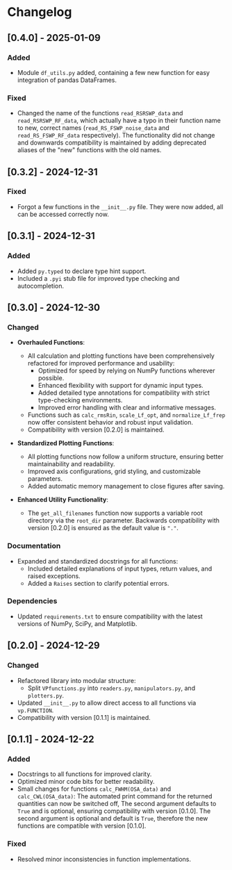 # Changelog

## [0.4.0] - 2025-01-09
### Added
- Module `df_utils.py` added, containing a few new function for easy integration of pandas DataFrames.

### Fixed
- Changed the name of the functions `read_RSRSWP_data` and `read_RSRSWP_RF_data`, which actually have a typo in their function name to new, correct names (`read_RS_FSWP_noise_data` and `read_RS_FSWP_RF_data` respectively). The functionality did not change and downwards compatibility is maintained by adding deprecated aliases of the "new" functions with the old names.

## [0.3.2] - 2024-12-31
### Fixed
- Forgot a few functions in the `__init__.py` file. They were now added, all can be accessed correctly now.

## [0.3.1] - 2024-12-31
### Added
- Added `py.typed` to declare type hint support.
- Included a `.pyi` stub file for improved type checking and autocompletion.

## [0.3.0] - 2024-12-30
### Changed
- **Overhauled Functions**:
  - All calculation and plotting functions have been comprehensively refactored for improved performance and usability:
    - Optimized for speed by relying on NumPy functions wherever possible.
    - Enhanced flexibility with support for dynamic input types.
    - Added detailed type annotations for compatibility with strict type-checking environments.
    - Improved error handling with clear and informative messages.
  - Functions such as `calc_rmsRin`, `scale_Lf_opt`, and `normalize_Lf_frep` now offer consistent behavior and robust input validation.
  - Compatibility with version [0.2.0] is maintained.
  
- **Standardized Plotting Functions**:
  - All plotting functions now follow a uniform structure, ensuring better maintainability and readability.
  - Improved axis configurations, grid styling, and customizable parameters.
  - Added automatic memory management to close figures after saving.

- **Enhanced Utility Functionality**:
  - The `get_all_filenames` function now supports a variable root directory via the `root_dir` parameter. Backwards compatibility with version [0.2.0] is ensured as the default value is `"."`.

### Documentation
- Expanded and standardized docstrings for all functions:
  - Included detailed explanations of input types, return values, and raised exceptions.
  - Added a `Raises` section to clarify potential errors.

### Dependencies
- Updated `requirements.txt` to ensure compatibility with the latest versions of NumPy, SciPy, and Matplotlib.

## [0.2.0] - 2024-12-29
### Changed
- Refactored library into modular structure:
  - Split `VPfunctions.py` into `readers.py`, `manipulators.py`, and `plotters.py`.
- Updated `__init__.py` to allow direct access to all functions via `vp.FUNCTION`.
- Compatibility with version [0.1.1] is maintained.

## [0.1.1] - 2024-12-22
### Added
- Docstrings to all functions for improved clarity.
- Optimized minor code bits for better readability.
- Small changes for functions `calc_FWHM(OSA_data)` and `calc_CWL(OSA_data)`: 
The automated print command for the returned quantities can now be switched off, 
The second argument defaults to `True` and is optional, ensuring compatibility with version [0.1.0].
The second argument is optional and default is `True`, therefore the new functions are compatible with version [0.1.0].

### Fixed
- Resolved minor inconsistencies in function implementations.